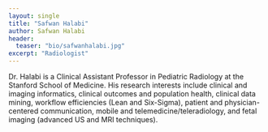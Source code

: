 ```yaml
---
layout: single
title: "Safwan Halabi"
author: Safwan Halabi
header:
  teaser: "bio/safwanhalabi.jpg"
excerpt: "Radiologist" 
---
```


<p>Dr. Halabi is a Clinical Assistant Professor in Pediatric Radiology at the Stanford School of Medicine. His research interests include clinical and imaging informatics, clinical outcomes and population health, clinical data mining, workflow efficiencies (Lean and Six-Sigma), patient and physician-centered communication, mobile and telemedicine/teleradiology, and fetal imaging (advanced US and MRI techniques).</p>
